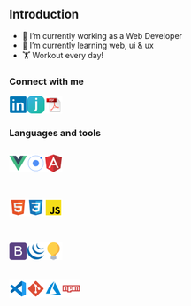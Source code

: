 ## Introduction

- 🔭 I’m currently working as a Web Developer
- 🌱 I’m currently learning web, ui & ux
- 🏋️ Workout every day!

### Connect with me

[<img align="left" alt="LinkedIn" width="32" src="https://github.com/reza3vi/reza3vi/blob/main/assets/imgs/linkedin.png" />](https://www.linkedin.com/in/rezamahmoodi/)
[<img align="left" alt="Jobinja" width="32" src="https://github.com/reza3vi/reza3vi/blob/main/assets/imgs/jobinja.png" />](https://jobinja.ir/user/reza3vi)
[<img align="left" alt="CV" width="32" src="https://github.com/reza3vi/reza3vi/blob/main/assets/imgs/cv.png" />](https://stackoverflow.com/jobs/resume/download?accountId=4971296)
<br>
<br>

### Languages and tools

[<img align="left" alt="Vuejs" width="32" src="https://github.com/reza3vi/reza3vi/blob/main/assets/imgs/vuejs.png" />](https://vuejs.org/)
[<img align="left" alt="Ionic" width="32" src="https://github.com/reza3vi/reza3vi/blob/main/assets/imgs/ionic.png" />](https://ionicframework.com/)
[<img align="left" alt="Angular" width="32" src="https://github.com/reza3vi/reza3vi/blob/main/assets/imgs/angular.png" />](https://angular.io/)
<br>
<br>
-
[<img align="left" alt="HTML" width="32" src="https://github.com/reza3vi/reza3vi/blob/main/assets/imgs/html.png" />](https://developer.mozilla.org/en-US/docs/Web/HTML)
[<img align="left" alt="Css" width="32" src="https://github.com/reza3vi/reza3vi/blob/main/assets/imgs/css.png" />](https://developer.mozilla.org/en-US/docs/Web/CSS)
[<img align="left" alt="JS" width="32" src="https://github.com/reza3vi/reza3vi/blob/main/assets/imgs/js.png" />](https://developer.mozilla.org/en-US/docs/Web/JavaScript)
<br>
<br>
-
[<img align="left" alt="Bootstrap" width="32" src="https://github.com/reza3vi/reza3vi/blob/main/assets/imgs/bootstrap.png" />](https://getbootstrap.com/)
[<img align="left" alt="JQuery" width="32" src="https://github.com/reza3vi/reza3vi/blob/main/assets/imgs/jquery.png" />](https://jquery.com/)
[<img align="left" alt="UI & UX" width="32" src="https://github.com/reza3vi/reza3vi/blob/main/assets/imgs/design.png" />](https://uxplanet.org/)
<br>
<br>
-
[<img align="left" alt="VSCode" width="32" src="https://github.com/reza3vi/reza3vi/blob/main/assets/imgs/vscode.png" />](https://code.visualstudio.com/)
[<img align="left" alt="Git" width="32" src="https://github.com/reza3vi/reza3vi/blob/main/assets/imgs/git.png" />](https://git-scm.com/)
[<img align="left" alt="Azure" width="32" src="https://github.com/reza3vi/reza3vi/blob/main/assets/imgs/azure.png" />](https://azure.microsoft.com/)
[<img align="left" alt="NPM" width="32" src="https://github.com/reza3vi/reza3vi/blob/main/assets/imgs/npm.png" />](https://www.npmjs.com/)

